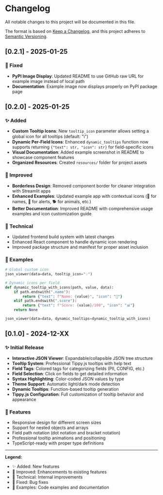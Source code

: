 # Changelog

All notable changes to this project will be documented in this file.

The format is based on [Keep a Changelog](https://keepachangelog.com/en/1.0.0/),
and this project adheres to [Semantic Versioning](https://semver.org/spec/v2.0.0.html).

## [0.2.1] - 2025-01-25

### 🔧 Fixed
- **PyPI Image Display**: Updated README to use GitHub raw URL for example image instead of local path
- **Documentation**: Example image now displays properly on PyPI package page

## [0.2.0] - 2025-01-25

### ✨ Added
- **Custom Tooltip Icons**: New `tooltip_icon` parameter allows setting a global icon for all tooltips (default: "ℹ️")
- **Dynamic Per-Field Icons**: Enhanced `dynamic_tooltips` function now supports returning `{"text": str, "icon": str}` for field-specific icons
- **Visual Documentation**: Added example screenshot in README to showcase component features
- **Organized Resources**: Created `resources/` folder for project assets

### 🎨 Improved
- **Borderless Design**: Removed component border for cleaner integration with Streamlit apps
- **Enhanced Examples**: Updated example app with contextual icons (👤 for names, 🚨 for alerts, 🐕 for animals, etc.)
- **Better Documentation**: Improved README with comprehensive usage examples and icon customization guide

### 🔧 Technical
- Updated frontend build system with latest changes
- Enhanced React component to handle dynamic icon rendering
- Improved package structure and manifest for proper asset inclusion

### 📝 Examples
```python
# Global custom icon
json_viewer(data=data, tooltip_icon="💡")

# Dynamic icons per field
def dynamic_tooltip_with_icons(path, value, data):
    if path.endswith(".name"):
        return {"text": f"Name: {value}", "icon": "👤"}
    elif path.endswith(".score"):
        return {"text": f"Score: {value}/100", "icon": "📊"}
    return None

json_viewer(data=data, dynamic_tooltips=dynamic_tooltip_with_icons)
```

## [0.1.0] - 2024-12-XX

### ✨ Initial Release
- **Interactive JSON Viewer**: Expandable/collapsible JSON tree structure
- **Tooltip System**: Professional Tippy.js tooltips with help text
- **Field Tags**: Colored tags for categorizing fields (PII, CONFIG, etc.)
- **Field Selection**: Click on fields to get detailed information
- **Syntax Highlighting**: Color-coded JSON values by type
- **Theme Support**: Automatic light/dark mode detection
- **Dynamic Tooltips**: Function-based tooltip generation
- **Tippy.js Configuration**: Full customization of tooltip behavior and appearance

### 🎯 Features
- Responsive design for different screen sizes
- Support for nested objects and arrays
- Field path notation (dot notation and bracket notation)
- Professional tooltip animations and positioning
- TypeScript-ready with proper type definitions

---

**Legend:**
- ✨ Added: New features
- 🎨 Improved: Enhancements to existing features  
- 🔧 Technical: Internal improvements
- 🐛 Fixed: Bug fixes
- 📝 Examples: Code examples and documentation